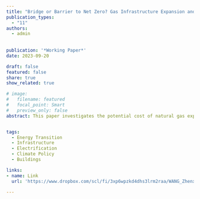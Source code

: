 ```yaml
---
title: "Bridge or Barrier to Net Zero? Gas Infrastructure Expansion and the Cost of Electrification"
publication_types:
  - "11"
authors:
  - admin
  
  
publication: '*Working Paper*'
date: 2023-09-20

draft: false
featured: false
share: true
show_related: true

# image:
#   filename: featured
#   focal_point: Smart
#   preview_only: false
abstract: This paper investigates the potential cost of natural gas expansion when electrification is a long-term goal. I provide empirical evidence that natural gas expansion shifts consumer choice towards gas-powered appliances and increases the cost of achieving a high level of electrification. Leveraging the expansion of inter-city transmission pipelines in China as a quasi-experiment, I show that the increased accessibility of natural gas via infrastructure expansion significantly raises the market share and sales quantity of gas water heaters. To quantify the welfare implications for water heating electrification, I estimate a structural model of the water heater market, accounting for the impacts of gas infrastructure on consumer choice. Demand model estimates reveal that the expansion of gas infrastructure raises consumer valuation of gas water heaters relative to electric ones. This implies a higher cost of electrifying water heating when gas infrastructure is expanding, as the goal of electrification is to shift consumers towards electric appliances. Counterfactual simulations suggest that, with a 20\% increase in gas infrastructure penetration, the cost of electrification rises from 1.4 to 2.2 billion USD, corresponding to an increase of over 50\% relative to the status-quo gas infrastructure scenario. The increased cost of electrification will be weighed against both near-term environmental benefits and other consequences from natural gas expansion. The findings underscore a long-run economic burden of utilizing natural gas as a bridge fuel in the transition towards a net-zero carbon emissions future.


tags:
  - Energy Transition
  - Infrastructure
  - Electrification
  - Climate Policy
  - Buildings

links:
- name: Link
  url: 'https://www.dropbox.com/scl/fi/3xp6wpzkd4dhs3lrm2raa/WANG_Zhenxuan_JMP.pdf?rlkey=0qjetedigzysxqxd7ej45mgfb&dl=0'

---
```

